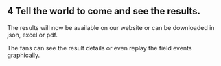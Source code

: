 ## __4__ Tell the world to come and see the results.

The results will now be available on our website or can be downloaded in json, excel or pdf.

The fans can see the result details or even replay the field events graphically.
 
